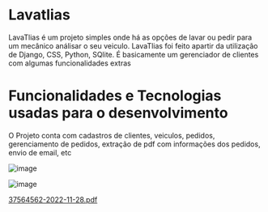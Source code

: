 # Lavatlias
LavaTlias é um projeto simples onde há as opções de lavar ou pedir para um mecânico análisar o seu veiculo. LavaTlias foi feito apartir da utilização de Django, CSS, Python, SQlite. É basicamente um gerenciador de clientes com algumas funcionalidades extras
# Funcionalidades e Tecnologias usadas para o desenvolvimento
O Projeto conta com cadastros de clientes, veiculos, pedidos, gerenciamento de pedidos, extração de pdf com informações dos pedidos, envio de email, etc

![image](https://user-images.githubusercontent.com/72241406/216777889-6faec9f1-d9d9-473c-ac5a-644ef84bff5b.png)

![image](https://user-images.githubusercontent.com/72241406/216777913-a1ad80b3-153c-4ce8-9033-939a4b522a12.png)

[37564562-2022-11-28.pdf](https://github.com/Trebew22/LavaTlias/files/10108751/37564562-2022-11-28.pdf)
